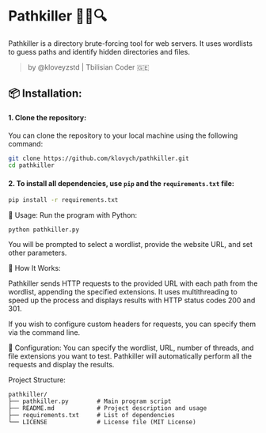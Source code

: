 # Pathkiller 🕵️‍♂️🔍

Pathkiller is a directory brute-forcing tool for web servers. It uses wordlists to guess paths and identify hidden directories and files.

> by @kloveyzstd | Tbilisian Coder 🇬🇪

## 📦 Installation:
#### **1. Clone the repository:**

You can clone the repository to your local machine using the following command:

```bash
git clone https://github.com/klovych/pathkiller.git
cd pathkiller
```
#### **2. To install all dependencies, use `pip` and the `requirements.txt` file:**

```bash
pip install -r requirements.txt
```
📝 Usage:
Run the program with Python:
```
python pathkiller.py
```
You will be prompted to select a wordlist, provide the website URL, and set other parameters.

🚀 How It Works:

Pathkiller sends HTTP requests to the provided URL with each path from the wordlist, appending the specified extensions. It uses multithreading to speed up the process and displays results with HTTP status codes 200 and 301.

If you wish to configure custom headers for requests, you can specify them via the command line.

🔧 Configuration:
You can specify the wordlist, URL, number of threads, and file extensions you want to test. Pathkiller will automatically perform all the requests and display the results.

Project Structure:
```
pathkiller/
├── pathkiller.py        # Main program script
├── README.md            # Project description and usage
├── requirements.txt     # List of dependencies
└── LICENSE              # License file (MIT License)
```
